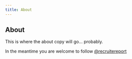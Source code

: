 ```yaml
---
title: About
---
```


## About

This is where the about copy will go... probably. 

In the meantime you are welcome to follow [@recruitereport](https://twitter.com/recruitereport)